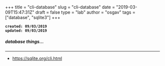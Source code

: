 
+++
title = "cli-database"
slug = "cli-database"
date = "2019-03-09T15:47:31Z"
draft = false
type = "lab"
author = "osgav"
tags = ["database", "sqlite3"]
+++

**`created: 09/03/2019`**<br />
**`updated: 09/03/2019`**

##### database things...

---

- https://sqlite.org/cli.html

